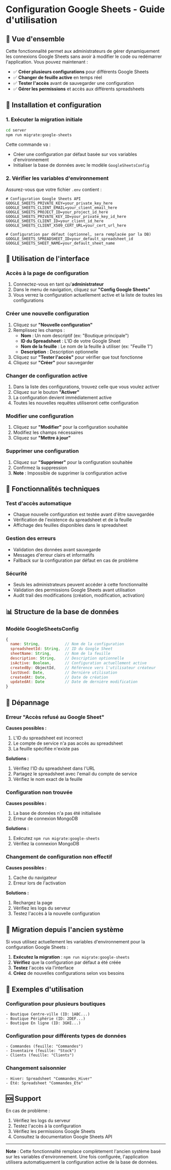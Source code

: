 # Configuration Google Sheets - Guide d'utilisation

## 🎯 Vue d'ensemble

Cette fonctionnalité permet aux administrateurs de gérer dynamiquement les connexions Google Sheets sans avoir à modifier le code ou redémarrer l'application. Vous pouvez maintenant :

- ✅ **Créer plusieurs configurations** pour différents Google Sheets
- ✅ **Changer de feuille active** en temps réel
- ✅ **Tester l'accès** avant de sauvegarder une configuration
- ✅ **Gérer les permissions** et accès aux différents spreadsheets

## 🚀 Installation et configuration

### 1. Exécuter la migration initiale

```bash
cd server
npm run migrate:google-sheets
```

Cette commande va :
- Créer une configuration par défaut basée sur vos variables d'environnement
- Initialiser la base de données avec le modèle `GoogleSheetsConfig`

### 2. Vérifier les variables d'environnement

Assurez-vous que votre fichier `.env` contient :

```env
# Configuration Google Sheets API
GOOGLE_SHEETS_PRIVATE_KEY=your_private_key_here
GOOGLE_SHEETS_CLIENT_EMAIL=your_client_email_here
GOOGLE_SHEETS_PROJECT_ID=your_project_id_here
GOOGLE_SHEETS_PRIVATE_KEY_ID=your_private_key_id_here
GOOGLE_SHEETS_CLIENT_ID=your_client_id_here
GOOGLE_SHEETS_CLIENT_X509_CERT_URL=your_cert_url_here

# Configuration par défaut (optionnel, sera remplacée par la DB)
GOOGLE_SHEETS_SPREADSHEET_ID=your_default_spreadsheet_id
GOOGLE_SHEETS_SHEET_NAME=your_default_sheet_name
```

## 📱 Utilisation de l'interface

### Accès à la page de configuration

1. Connectez-vous en tant qu'**administrateur**
2. Dans le menu de navigation, cliquez sur **"Config Google Sheets"**
3. Vous verrez la configuration actuellement active et la liste de toutes les configurations

### Créer une nouvelle configuration

1. Cliquez sur **"Nouvelle configuration"**
2. Remplissez les champs :
   - **Nom** : Un nom descriptif (ex: "Boutique principale")
   - **ID du Spreadsheet** : L'ID de votre Google Sheet
   - **Nom de la feuille** : Le nom de la feuille à utiliser (ex: "Feuille 1")
   - **Description** : Description optionnelle
3. Cliquez sur **"Tester l'accès"** pour vérifier que tout fonctionne
4. Cliquez sur **"Créer"** pour sauvegarder

### Changer de configuration active

1. Dans la liste des configurations, trouvez celle que vous voulez activer
2. Cliquez sur le bouton **"Activer"**
3. La configuration devient immédiatement active
4. Toutes les nouvelles requêtes utiliseront cette configuration

### Modifier une configuration

1. Cliquez sur **"Modifier"** pour la configuration souhaitée
2. Modifiez les champs nécessaires
3. Cliquez sur **"Mettre à jour"**

### Supprimer une configuration

1. Cliquez sur **"Supprimer"** pour la configuration souhaitée
2. Confirmez la suppression
3. **Note** : Impossible de supprimer la configuration active

## 🔧 Fonctionnalités techniques

### Test d'accès automatique

- Chaque nouvelle configuration est testée avant d'être sauvegardée
- Vérification de l'existence du spreadsheet et de la feuille
- Affichage des feuilles disponibles dans le spreadsheet

### Gestion des erreurs

- Validation des données avant sauvegarde
- Messages d'erreur clairs et informatifs
- Fallback sur la configuration par défaut en cas de problème

### Sécurité

- Seuls les administrateurs peuvent accéder à cette fonctionnalité
- Validation des permissions Google Sheets avant utilisation
- Audit trail des modifications (création, modification, activation)

## 📊 Structure de la base de données

### Modèle GoogleSheetsConfig

```javascript
{
  name: String,           // Nom de la configuration
  spreadsheetId: String,  // ID du Google Sheet
  sheetName: String,      // Nom de la feuille
  description: String,    // Description optionnelle
  isActive: Boolean,      // Configuration actuellement active
  createdBy: ObjectId,    // Référence vers l'utilisateur créateur
  lastUsed: Date,         // Dernière utilisation
  createdAt: Date,        // Date de création
  updatedAt: Date         // Date de dernière modification
}
```

## 🚨 Dépannage

### Erreur "Accès refusé au Google Sheet"

**Causes possibles :**
1. L'ID du spreadsheet est incorrect
2. Le compte de service n'a pas accès au spreadsheet
3. La feuille spécifiée n'existe pas

**Solutions :**
1. Vérifiez l'ID du spreadsheet dans l'URL
2. Partagez le spreadsheet avec l'email du compte de service
3. Vérifiez le nom exact de la feuille

### Configuration non trouvée

**Causes possibles :**
1. La base de données n'a pas été initialisée
2. Erreur de connexion MongoDB

**Solutions :**
1. Exécutez `npm run migrate:google-sheets`
2. Vérifiez la connexion MongoDB

### Changement de configuration non effectif

**Causes possibles :**
1. Cache du navigateur
2. Erreur lors de l'activation

**Solutions :**
1. Rechargez la page
2. Vérifiez les logs du serveur
3. Testez l'accès à la nouvelle configuration

## 🔄 Migration depuis l'ancien système

Si vous utilisez actuellement les variables d'environnement pour la configuration Google Sheets :

1. **Exécutez la migration** : `npm run migrate:google-sheets`
2. **Vérifiez** que la configuration par défaut a été créée
3. **Testez** l'accès via l'interface
4. **Créez** de nouvelles configurations selon vos besoins

## 📝 Exemples d'utilisation

### Configuration pour plusieurs boutiques

```
- Boutique Centre-ville (ID: 1ABC...)
- Boutique Périphérie (ID: 2DEF...)
- Boutique En ligne (ID: 3GHI...)
```

### Configuration pour différents types de données

```
- Commandes (feuille: "Commandes")
- Inventaire (feuille: "Stock")
- Clients (feuille: "Clients")
```

### Changement saisonnier

```
- Hiver: Spreadsheet "Commandes_Hiver"
- Été: Spreadsheet "Commandes_Ete"
```

## 🆘 Support

En cas de problème :

1. Vérifiez les logs du serveur
2. Testez l'accès à la configuration
3. Vérifiez les permissions Google Sheets
4. Consultez la documentation Google Sheets API

---

**Note** : Cette fonctionnalité remplace complètement l'ancien système basé sur les variables d'environnement. Une fois configurée, l'application utilisera automatiquement la configuration active de la base de données.
